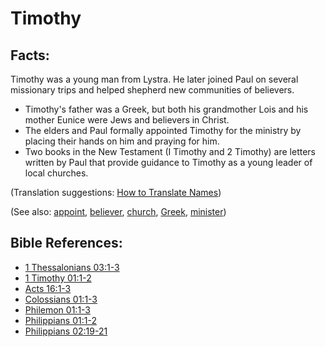 # Timothy #

## Facts: ##

Timothy was a young man from Lystra. He later joined Paul on several missionary trips and helped shepherd new communities of believers.

* Timothy's father was a Greek, but both his grandmother Lois and his mother Eunice were Jews and believers in Christ.
* The elders and Paul formally appointed Timothy for the ministry by placing their hands on him and praying for him.
* Two books in the New Testament (I Timothy and 2 Timothy) are letters written by Paul that provide guidance to Timothy as a young leader of local churches.

(Translation suggestions: [How to Translate Names](en/ta-vol1/translate/man/translate-names))

(See also: [appoint](../kt/appoint.md), [believer](../kt/believer.md), [church](../kt/church.md), [Greek](../other/greek.md), [minister](../kt/minister.md))

## Bible References: ##

* [1 Thessalonians 03:1-3](en/tn/1th/help/03/01)
* [1 Timothy 01:1-2](en/tn/1ti/help/01/01)
* [Acts 16:1-3](en/tn/act/help/16/01)
* [Colossians 01:1-3](en/tn/col/help/01/01)
* [Philemon 01:1-3](en/tn/phm/help/01/01)
* [Philippians 01:1-2](en/tn/php/help/01/01)
* [Philippians 02:19-21](en/tn/php/help/02/19)